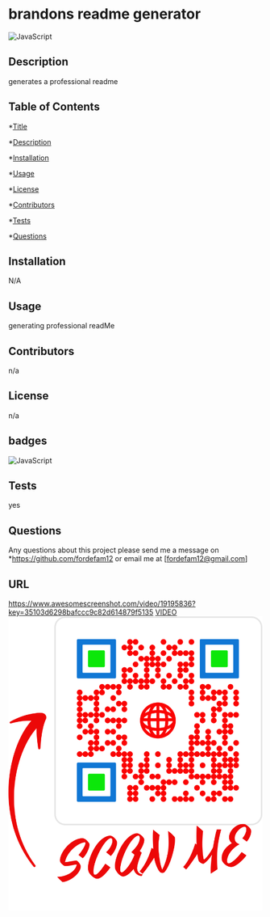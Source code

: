 # brandons readme generator
![JavaScript](https://img.shields.io/badge/JavaScript-100%25-red)
## Description

 generates a professional readme 

## Table of Contents
*[Title](#title)

*[Description](#description)
    
*[Installation](#installation)
    
*[Usage](#usage)
    
*[License](#license)
    
*[Contributors](#contributor)
    
*[Tests](#test)
    
*[Questions](#questions)
    

## Installation

N/A

## Usage

generating professional readMe

## Contributors
n/a

## License
n/a

## badges
![JavaScript](https://img.shields.io/badge/JavaScript-100%25-red)


## Tests
yes

## Questions
Any questions about this project please send me a message on *https://github.com/fordefam12 or email me at [fordefam12@gmail.com]
  

  ## URL 

https://www.awesomescreenshot.com/video/19195836?key=35103d6298bafccc9c82d614879f5135
  [VIDEO](./output/Google.mp4)
![QR code](./output/frame.png)